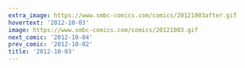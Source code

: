 ```yaml
---
extra_image: https://www.smbc-comics.com/comics/20121003after.gif
hovertext: '2012-10-03'
image: https://www.smbc-comics.com/comics/20121003.gif
next_comic: '2012-10-04'
prev_comic: '2012-10-02'
title: '2012-10-03'
---
```


